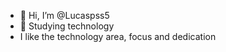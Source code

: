 - 👋 Hi, I’m @Lucaspss5
- 👀 Studying technology
- I like the technology area, focus and dedication


<!---
Lucaspss5/Lucaspss5 is a ✨ special ✨ repository because its `README.md` (this file) appears on your GitHub profile.
You can click the Preview link to take a look at your changes.
--->
